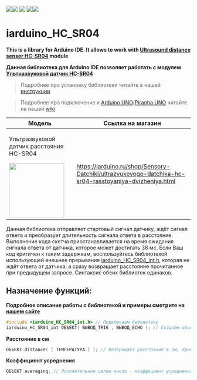 [![](https://iarduino.ru/img/logo.svg)](https://iarduino.ru)[![](https://wiki.iarduino.ru/img/git-shop.svg?3)](https://iarduino.ru) [![](https://wiki.iarduino.ru/img/git-wiki.svg?2)](https://wiki.iarduino.ru) [![](https://wiki.iarduino.ru/img/git-lesson.svg?2)](https://lesson.iarduino.ru)[![](https://wiki.iarduino.ru/img/git-forum.svg?2)](http://forum.trema.ru)

# iarduino\_HC\_SR04

**This is a library for Arduino IDE. It allows to work with [Ultrasound distance sensor HC-SR04](https://iarduino.ru/shop/Sensory-Datchiki/ultrazvukovogo-datchika-hc-sr04-rasstoyaniya-dvizheniya.html) module**

**Данная библиотека для Arduino IDE позволяет работать с модулем [Ультразвуковой датчик HC-SR04](https://iarduino.ru/shop/Sensory-Datchiki/ultrazvukovogo-datchika-hc-sr04-rasstoyaniya-dvizheniya.html)**

> Подробнее про установку библиотеки читайте в нашей [инструкции](https://wiki.iarduino.ru/page/Installing_libraries/).

> Подробнее про подключение к [Arduino UNO](https://iarduino.ru/shop/boards/arduino-uno-r3.html)/[Piranha UNO](https://iarduino.ru/shop/boards/piranha-uno-r3.html) читайте на нашей [wiki](https://wiki.iarduino.ru/page/ultrazvukovoy-datchik-izmereniya-rasstoyaniya-hc-sr04/#h3_3)


| Модель | Ссылка на магазин |
|---|---|
| <p>Ультразвуковой датчик расстояния HC-SR04</p> <img src="https://wiki.iarduino.ru/img/resources/70/70.svg" width="150px"></img>| https://iarduino.ru/shop/Sensory-Datchiki/ultrazvukovogo-datchika-hc-sr04-rasstoyaniya-dvizheniya.html |


Данная библиотека отправляет стартовый сигнал датчику, ждёт сигнал ответа и преобразует длительность сигнала ответа в расстояние. Выполнение кода скетча приостанавливается на время ожидания сигнала ответа от датчика, которое может достигать 38 мс. Если Ваш код критичен к таким задержкам, воспользуйтесь библиотекой использующей внешнее прерывание [iarduino\_HC\_SR04\_int.h](https://github.com/tremaru/iarduino_HC_SR04_int), которая не ждёт ответа от датчика, а сразу возвращает расстояние прочитанное при предыдущем запросе. Синтаксис обеих библиотек одинаков.


## Назначение функций:

**Подробное описание работы с библиотекой и примеры смотрите на [нашем сайте]()**

```C++
#include <iarduino_HC_SR04_int.h> // Подключаем библиотеку
iarduino_HC_SR04_int ОБЪЕКТ( ВЫВОД_TRIG , ВЫВОД_ECHO ); // Создаём объект.
```

**Расстояние в см** 

```C++
ОБЪЕКТ.distance( [ ТЕМПЕРАТУРА ] ); // Возвращает расстояние в см, принимая, в качестве необязательного параметра, температуру воздуха.
```

**Коэффициент усреднения** 

```C++
ОБЪЕКТ.averaging; // Положительное целое число - коэффициент усреднения показаний возвращаемых функцией distance().
```

